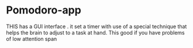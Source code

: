 # Pomodoro-app
THIS has a GUI interface . it set a timer with use of a special technique that helps the brain to adjust to a task at hand. This good if you have problems of low attention span
